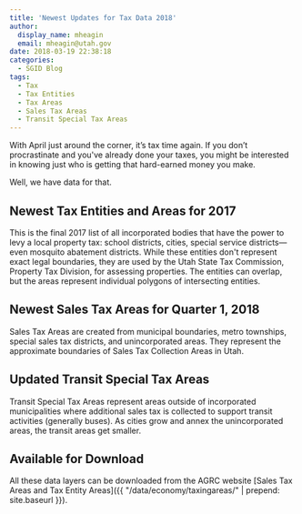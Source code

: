```yaml
---
title: 'Newest Updates for Tax Data 2018'
author:
  display_name: mheagin
  email: mheagin@utah.gov
date: 2018-03-19 22:38:18
categories:
  - SGID Blog
tags:
  - Tax
  - Tax Entities
  - Tax Areas
  - Sales Tax Areas
  - Transit Special Tax Areas
---
```


With April just around the corner, it’s tax time again. If you don’t procrastinate and you've already done your taxes, you might be interested in knowing just who is getting that hard-earned money you make. 

Well, we have data for that.

## Newest Tax Entities and Areas for 2017

This is the final 2017 list of all incorporated bodies that have the power to levy a local property tax: school districts, cities, special service districts&mdash;even mosquito abatement districts. While these entities don't represent exact legal boundaries, they are used by the Utah State Tax Commission, Property Tax Division, for assessing properties. The entities can overlap, but the areas represent individual polygons of intersecting entities. 
 
## Newest Sales Tax Areas for Quarter 1, 2018

Sales Tax Areas are created from municipal boundaries, metro townships, special sales tax districts, and unincorporated areas. They represent the approximate boundaries of Sales Tax Collection Areas in Utah.

## Updated Transit Special Tax Areas

Transit Special Tax Areas represent areas outside of incorporated municipalities where additional sales tax is collected to support transit activities (generally buses). As cities grow and annex the unincorporated areas, the transit areas get smaller.

## Available for Download

All these data layers can be downloaded from the AGRC website [Sales Tax Areas and Tax Entity Areas]({{ "/data/economy/taxingareas/" | prepend: site.baseurl }}).
